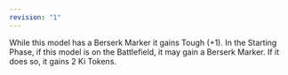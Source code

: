 ```yaml
---
revision: "1"
---
```

While this model has a Berserk Marker it gains Tough (+1).
In the Starting Phase, if this model is on the Battlefield, it may gain a Berserk Marker.
If it does so, it gains 2 Ki Tokens.
